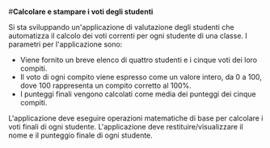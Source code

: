 #**Calcolare e stampare i voti degli studenti**

Si sta sviluppando un'applicazione di valutazione degli studenti che automatizza il calcolo dei voti correnti per ogni studente di una classe. I parametri per l'applicazione sono:

- Viene fornito un breve elenco di quattro studenti e i cinque voti dei loro compiti.
- Il voto di ogni compito viene espresso come un valore intero, da 0 a 100, dove 100 rappresenta un compito corretto al 100%.
- I punteggi finali vengono calcolati come media dei punteggi dei cinque compiti.
  
L'applicazione deve eseguire operazioni matematiche di base per calcolare i voti finali di ogni studente.
L'applicazione deve restituire/visualizzare il nome e il punteggio finale di ogni studente.
